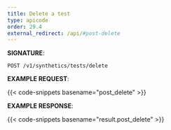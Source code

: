```yaml
---
title: Delete a test
type: apicode
order: 29.4
external_redirect: /api/#post-delete
---
```



**SIGNATURE**:

`POST /v1/synthetics/tests/delete`


**EXAMPLE REQUEST**:


{{< code-snippets basename="post_delete" >}}


**EXAMPLE RESPONSE**:


{{< code-snippets basename="result.post_delete" >}}
